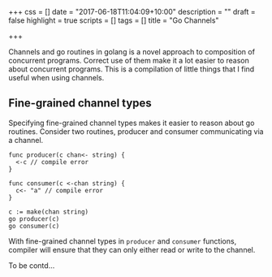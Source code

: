 +++
css = []
date = "2017-06-18T11:04:09+10:00"
description = ""
draft = false
highlight = true
scripts = []
tags = []
title = "Go Channels"

+++

Channels and go routines in golang is a novel approach to composition of 
concurrent programs.
Correct use of them make it a lot easier to reason about concurrent
programs.
This is a compilation of little things that I find useful when using channels.

## Fine-grained channel types
Specifying fine-grained channel types makes it easier to reason about 
go routines. 
Consider two routines, producer and consumer communicating via a channel.

```
func producer(c chan<- string) {
  <-c // compile error
}

func consumer(c <-chan string) {
  c<- "a" // compile error
}

c := make(chan string)
go producer(c)
go consumer(c)
```

With fine-grained channel types in ```producer``` and ```consumer``` functions,
compiler will ensure that they can only either read or write to the channel.

To be contd...
